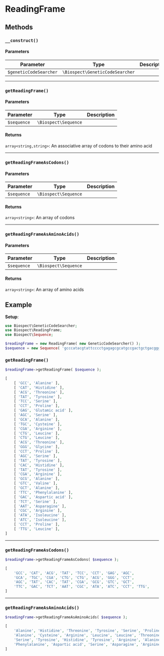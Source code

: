 # ReadingFrame

## Methods
### `__construct()`
#### Parameters
| Parameter              | Type                                                 | Description |
|------------------------|------------------------------------------------------|-------------|
| `$geneticCodeSearcher` | `\Biospect\GeneticCodeSearcher` |             |

---
### `getReadingFrame()`
#### Parameters
| Parameter   | Type                 | Description |
|-------------|----------------------|-------------|
| `$sequence` | `\Biospect\Sequence` |             |
#### Returns
`array<string,string>`: An associative array of codons to their amino acid

---
### `getReadingFrameAsCodons()`
#### Parameters
| Parameter   | Type                 | Description |
|-------------|----------------------|-------------|
| `$sequence` | `\Biospect\Sequence` |             |
#### Returns
`array<string>`: An array of codons

---
### `getReadingFrameAsAminoAcids()`
#### Parameters
| Parameter   | Type                 | Description |
|-------------|----------------------|-------------|
| `$sequence` | `\Biospect\Sequence` |             |
#### Returns
`array<string>`: An array of amino acids


## Example
**Setup**:
```php
use Biospect\GeneticCodeSearcher;
use Biospect\ReadingFrame;
use Biospect\Sequence;

$readingFrame = new ReadingFrame( new GeneticCodeSearcher() );
$sequence = new Sequence( 'gcccatacgtattcccctgagagcgcatgccgactgctgacggggcctagctatcactatcgagcggtcgctttcgactctaatcgcataatccctttg', 0 );
```

### `getReadingFrame()`
```php
$readingFrame->getReadingFrame( $sequence );
```
```php
[
	[ 'GCC', 'Alanine' ],
	[ 'CAT', 'Histidine' ],
	[ 'ACG', 'Threonine' ],
	[ 'TAT', 'Tyrosine' ],
	[ 'TCC', 'Serine' ],
	[ 'CCT', 'Proline' ],
	[ 'GAG', 'Glutamic acid' ],
	[ 'AGC', 'Serine' ],
	[ 'GCA', 'Alanine' ],
	[ 'TGC', 'Cysteine' ],
	[ 'CGA', 'Arginine' ],
	[ 'CTG', 'Leucine' ],
	[ 'CTG', 'Leucine' ],
	[ 'ACG', 'Threonine' ],
	[ 'GGG', 'Glycine' ],
	[ 'CCT', 'Proline' ],
	[ 'AGC', 'Serine' ],
	[ 'TAT', 'Tyrosine' ],
	[ 'CAC', 'Histidine' ],
	[ 'TAT', 'Tyrosine' ],
	[ 'CGA', 'Arginine' ],
	[ 'GCG', 'Alanine' ],
	[ 'GTC', 'Valine' ],
	[ 'GCT', 'Alanine' ],
	[ 'TTC', 'Phenylalanine' ],
	[ 'GAC', 'Aspartic acid' ],
	[ 'TCT', 'Serine' ],
	[ 'AAT', 'Asparagine' ],
	[ 'CGC', 'Arginine' ],
	[ 'ATA', 'Isoleucine' ],
	[ 'ATC', 'Isoleucine' ],
	[ 'CCT', 'Proline' ],
	[ 'TTG', 'Leucine' ],
]
```

----
### `getReadingFrameAsCodons()`
```php
$readingFrame->getReadingFrameAsCodons( $sequence );
```
```php
[
	'GCC', 'CAT', 'ACG', 'TAT', 'TCC', 'CCT', 'GAG', 'AGC',
	'GCA', 'TGC', 'CGA', 'CTG', 'CTG', 'ACG', 'GGG', 'CCT',
	'AGC', 'TAT', 'CAC', 'TAT', 'CGA', 'GCG', 'GTC', 'GCT',
	'TTC', 'GAC', 'TCT', 'AAT', 'CGC', 'ATA', 'ATC', 'CCT', 'TTG',
]
```

----
### `getReadingFrameAsAminoAcids()`
```php
$readingFrame->getReadingFrameAsAminoAcids( $sequence );
```
```php
[
	'Alanine', 'Histidine', 'Threonine', 'Tyrosine', 'Serine', 'Proline', 'Glutamic acid', 'Serine',
	'Alanine', 'Cysteine', 'Arginine', 'Leucine', 'Leucine', 'Threonine', 'Glycine', 'Proline',
	'Serine', 'Tyrosine', 'Histidine', 'Tyrosine', 'Arginine', 'Alanine', 'Valine', 'Alanine',
	'Phenylalanine', 'Aspartic acid', 'Serine', 'Asparagine', 'Arginine', 'Isoleucine', 'Isoleucine', 'Proline', 'Leucine'
]
```
